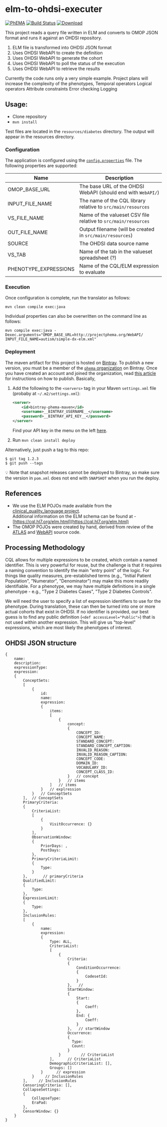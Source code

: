 # elm-to-ohdsi-executer

[![PhEMA](./repo-badge.svg)](https://projectphema.org)
[![Build Status](https://travis-ci.org/PheMA/elm-to-ohdsi-executer.svg?branch=master)](https://travis-ci.org/PheMA/elm-to-ohdsi-executer)
[![Download](https://img.shields.io/badge/dynamic/json.svg?label=latest&query=name&url=https://bintray.com/api/v1/packages/phema/maven/phema-elm-to-ohdsi/versions/_latest) ](https://bintray.com/phema/maven/phema-elm-to-ohdsi/)

This project reads a query file written in ELM and converts to OMOP JSON format and runs it against an OHDSI repository.

1. ELM file is transformed into OHDSI JSON format
2. Uses OHDSI WebAPI to create the definition
3. Uses OHDSI WebAPI to generate the cohort
4. Uses OHDSI WebAPI to poll the status of the execution
5. Uses OHDSI WebAPI to retrieve the results

Currently the code runs only a very simple example.  Project plans will increase the complexity of the phenotypes, 
    Temporal operators
    Logical operators
    Attribute constraints
    Error checking
    Logging

## Usage:
- Clone repository
- `mvn install`

Test files are located in the `resources/diabetes` directory.  The output will appear in the resources directory.

### Configuration

The application is configured using the [`config.properties`](./config/config.properties) file. The following properties
are supported:

|**Name**|**Description**|
|---|---|
|OMOP_BASE_URL| The base URL of the OHDSI WebAPI (should end with `WebAPI/`)|
|INPUT_FILE_NAME| The name of the CQL library relative to `src/main/resources`|
|VS_FILE_NAME| Name of the valueset CSV file relative to `src/main/resources`|
|OUT_FILE_NAME| Output filename (will be created in `src/main/resources`) |
|SOURCE|The OHDSI data source name |
|VS_TAB| Name of the tab in the valueset spreadsheet (?) |
|PHENOTYPE_EXPRESSIONS| Name of the CQL/ELM expression to evaluate |

### Execution

Once configuration is complete, run the translator as follows:

```
mvn clean compile exec:java
```

Individual properties can also be overwritten on the command line as follows:

```
mvn compile exec:java -Dexec.arguments="OMOP_BASE_URL=http://projectphema.org/WebAPI/ INPUT_FILE_NAME=autism/simple-dx-elm.xml"
```

### Deployment

The maven artifact for this project is hosted on [Bintray](https://bintray.com/beta/#/phema/maven/phema-elm-to-ohdsi?tab=overview).
To publish a new version, you must be a member of the [`phema` organization](https://bintray.com/phema) on Bintray. Once you have created an account
and joined the organization, read [this article](https://blog.bintray.com/2015/09/17/publishing-your-maven-project-to-bintray/)
for instructions on how to publish. Basically,

1. Add the following to the `<servers>` tag in your Maven `settings.xml` file (probaby at `~/.m2/settings.xml`):

    ```xml
    <server>
        <id>bintray-phema-maven</id>
        <username>__BINTRAY_USERNAME__</username>
        <password>__BINTRAY_API_KEY__</password>
    </server>
    ```
   
   Find your API key in the menu on the left [here](https://bintray.com/profile/edit).
   
2. Run `mvn clean install deploy`

Alternatively, just push a tag to this repo:

```shell script
$ git tag 1.2.3
$ git push --tags
```

:bulb: Note that snapshot releases cannot be deployed to Bintray, so make sure the version in `pom.xml` does not end
with `SNAPSHOT` when you run the deploy.
   

## References
* We use the ELM POJOs made available from the [clinical\_quality\_language project](https://github.com/cqframework/clinical_quality_language/blob/master/Src/java/cql-to-elm/OVERVIEW.md).  
Additional information on the ELM schema can be found at - [https://cql.hl7.org/elm.html](https://cql.hl7.org/elm.html)
* The OMOP POJOs were created by hand, derived from review of the [ATLAS](https://github.com/OHDSI/Atlas) and [WebAPI](https://github.com/OHDSI/WebAPI/) source code.


## Processing Methodology

CQL allows for multiple expressions to be created, which contain a named identifier.  This is very powerful for reuse, but the challenge is that it requires a naming convention to identify the main "entry point" of the logic.  For things like quality measures, pre-established terms (e.g., "Initial Patient Population", "Numerator", "Denominator") may make this more readily identifiable.  For a phenotype, we may have multiple definitions in a single phenotype - e.g., "Type 2 Diabetes Cases", "Type 2 Diabetes Controls".

We will need the user to specify a list of expression identifiers to use for the phenotype.  During translation, these can then be turned into one or more actual cohorts that exist in OHDSI.    If no identifier is provided, our best guess is to find any public definition (`<def accessLevel="Public">`) that is not used within another expression.  This will give us "top-level" expressions, which are most likely the phenotypes of interest.


## OHDSI JSON structure
```
{
    name:
    description:
    expressionType:
    expression:
    {  
        ConceptSets: 
        [ 
            { 
                id:  
                name: 
                expression: 
                {  
                    items: 
                    [
                        { 
                            concept: 
                            {   
                                CONCEPT_ID:   
                                CONCEPT_NAME:
                                STANDARD_CONCEPT: 
                                STANDARD_CONCEPT_CAPTION:
                                INVALID_REASON: 
                                INVALID_REASON_CAPTION: 
                                CONCEPT_CODE: 
                                DOMAIN_ID: 
                                VOCABULARY_ID:   
                                CONCEPT_CLASS_ID: 
                            }   // concept         
                        }   // items
                    ]   // items       
                }   // explression    
            }   // ConceptSets
        ],  // ConceptSets
        PrimaryCriteria: 
        {     
            CriteriaList: 
            [       
                {         
                    VisitOccurrence: {}       
                }     
            ],       
            ObservationWindow: 
            {       
                PriorDays: ,       
                PostDays:          
            },     
            PrimaryCriteriaLimit: 
            {       
                Type: 
            }   
        },       // primaryCriteria
        QualifiedLimit: 
        {     
            Type: 
        },   
        ExpressionLimit: 
        {     
            Type: 
        },   
        InclusionRules: 
        [     
            {       
                name:        
                expression: 
                {         
                    Type: ALL,         
                    CriteriaList: 
                    [           
                        { 
                            Criteria: 
                            {   
                                ConditionOccurrence: 
                                {     
                                    CodesetId:   
                                } 
                            },   // 
                            StartWindow: 
                            {   
                                Start: 
                                {     
                                    Coeff:    
                                },   
                                End: {     
                                    Coeff:  
                                } 
                            },   // startWindow
                            Occurrence: 
                            {   
                              Type:    
                              Count:  
                            }           
                        }         // CriteriaList
                    ],      // CriteriaList   
                    DemographicCriteriaList: [],         
                    Groups: []       
                }      // expression
            }     // InclusionRules
        ],     // InclusionRules
        CensoringCriteria: [],   
        CollapseSettings: 
        {     
            CollapseType:      
            EraPad:    
        },   
        CensorWindow: {} 
    }
}
```
